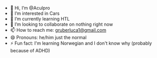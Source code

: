 - 👋 Hi, I’m @Aculpro
- 👀 I’m interested in Cars
- 🌱 I’m currently learning HTL
- 💞️ I’m looking to collaborate on nothing right now
- 📫 How to reach me: gruberluca1@gmail.com
- 😄 Pronouns: he/him just the normal
- ⚡ Fun fact: I'm learning Norwegian and I don't know why (probably because of ADHD)

<!---
Aculpro/Aculpro is a ✨ special ✨ repository because its `README.md` (this file) appears on your GitHub profile.
You can click the Preview link to take a look at your changes.
--->
